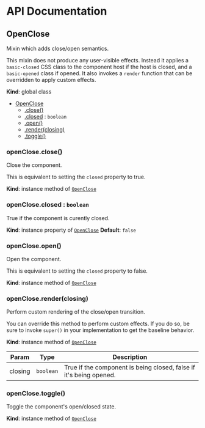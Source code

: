 # API Documentation
<a name="OpenClose"></a>
## OpenClose
Mixin which adds close/open semantics.

This mixin does not produce any user-visible effects. Instead it applies
a `basic-closed` CSS class to the component host if the host is
closed, and a `basic-opened` class if opened. It also invokes a `render`
function that can be overridden to apply custom effects.

  **Kind**: global class

* [OpenClose](#OpenClose)
    * [.close()](#OpenClose+close)
    * [.closed](#OpenClose+closed) : <code>boolean</code>
    * [.open()](#OpenClose+open)
    * [.render(closing)](#OpenClose+render)
    * [.toggle()](#OpenClose+toggle)

<a name="OpenClose+close"></a>
### openClose.close()
Close the component.

This is equivalent to setting the `closed` property to true.

  **Kind**: instance method of <code>[OpenClose](#OpenClose)</code>
<a name="OpenClose+closed"></a>
### openClose.closed : <code>boolean</code>
True if the component is curently closed.

  **Kind**: instance property of <code>[OpenClose](#OpenClose)</code>
**Default**: <code>false</code>  
<a name="OpenClose+open"></a>
### openClose.open()
Open the component.

This is equivalent to setting the `closed` property to false.

  **Kind**: instance method of <code>[OpenClose](#OpenClose)</code>
<a name="OpenClose+render"></a>
### openClose.render(closing)
Perform custom rendering of the close/open transition.

You can override this method to perform custom effects. If you do so,
be sure to invoke `super()` in your implementation to get the baseline
behavior.

  **Kind**: instance method of <code>[OpenClose](#OpenClose)</code>

| Param | Type | Description |
| --- | --- | --- |
| closing | <code>boolean</code> | True if the component is being closed,        false if it's being opened. |

<a name="OpenClose+toggle"></a>
### openClose.toggle()
Toggle the component's open/closed state.

  **Kind**: instance method of <code>[OpenClose](#OpenClose)</code>
